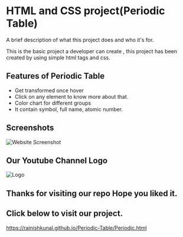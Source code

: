 
# HTML and CSS project(Periodic Table)

A brief description of what this project does and who it's for.

This is the basic project a developer can create , this project has been created by using simple html tags and css. 

##





## Features of Periodic Table

- Get transformed once hover
- Click on any element to know more about that.
- Color chart for different groups
- It contain symbol, full name, atomic number.

##


## Screenshots

![Website Screenshot](https://blogger.googleusercontent.com/img/b/R29vZ2xl/AVvXsEg5gx1n2TsPrxAlCd1TTZOrAcN4Bz7IB9TBkCGHIPAoTeiHkzLCoGV604iMuj5QjyJSN2ynGmc1uWOUkEzCaPIkRR9D5ducAE9v36YncqPaIbNeVH3ML_ge91ccQSgvXTKFYUFG2KteKxkx2YXuSmzjKKymq9HIM73TToGxC5mgy8BNb3U2Ueawe1Wl/s1600/Periodic%20Table.JPG)

##


## Our Youtube Channel Logo
![Logo](https://blogger.googleusercontent.com/img/b/R29vZ2xl/AVvXsEjQ1kKStwG_MTQFDwGctvb0H3_FZfXUXoTKbiWudCsMjyo8yVYhTlmAJiDFPKPiUFJMoVmRzurfHZMKY_fHS0GOyKbDnfM4Z0k5phNnl5e1mve14pyAP56mhJsMdofD2e6Z7bswUir3DcU2tzys-eBn4ZRfGiJkrO-yN9CKxAINl-sHFfwf6m_uvhaU/s320/new.jpg)
##



## Thanks for visiting our repo Hope you liked it.

## Click below to visit our project.
https://rajnishkunal.github.io/Periodic-Table/Periodic.html